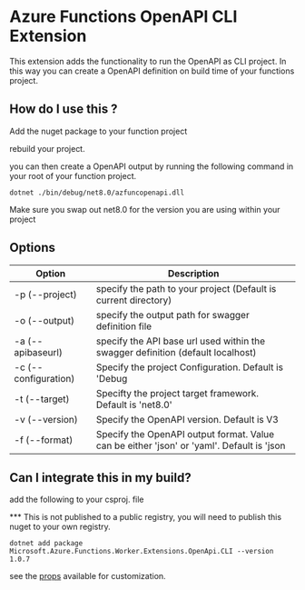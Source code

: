 # Azure Functions OpenAPI CLI Extension

This extension adds the functionality to run the OpenAPI as CLI project. In this way you can create a OpenAPI definition on build time of your functions project.

## How do I use this ?

Add the nuget package to your function project

<PackageReference Include="Microsoft.Azure.Functions.Worker.Extensions.OpenApi.CLI" Version="1.0.7" />

rebuild your project.

you can then create a OpenAPI output by running the following command in your root of your function project.

`dotnet ./bin/debug/net8.0/azfuncopenapi.dll`

Make sure you swap out net8.0 for the version you are using within your project

## Options

| Option               | Description                                                                               |
| -------------------- | ----------------------------------------------------------------------------------------- |
| -p (--project)       | specify the path to your project (Default is current directory)                           |
| -o (--output)        | specify the output path for swagger definition file                                       |
| -a (--apibaseurl)    | specify the API base url used within the swagger definition (default localhost)           |
| -c (--configuration) | Specify the project Configuration. Default is 'Debug                                      |
| -t (--target)        | Specifty the project target framework. Default is 'net8.0'                                |
| -v (--version)       | Specify the OpenAPI version. Default is V3                                                |
| -f (--format)        | Specify the OpenAPI output format. Value can be either 'json' or 'yaml'. Default is 'json |

## Can I integrate this in my build?

add the following to your csproj. file

*** This is not published to a public registry, you will need to publish this nuget to your own registry.

```
dotnet add package Microsoft.Azure.Functions.Worker.Extensions.OpenApi.CLI --version 1.0.7
```

see the [props](src/Microsoft.Azure.Functions.Worker.Extensions.OpenApi.CLI/build/Microsoft.Azure.Functions.Worker.Extensions.OpenApi.CLI.props) available for customization.
